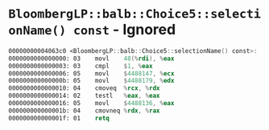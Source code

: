 # `BloombergLP::balb::Choice5::selectionName() const` - Ignored

```nasm
00000000004063c0 <BloombergLP::balb::Choice5::selectionName() const>:
0000000000000000: 03	movl	48(%rdi), %eax
0000000000000003: 03	cmpl	$1, %eax
0000000000000006: 05	movl	$4488147, %ecx
000000000000000b: 05	movl	$4488179, %edx
0000000000000010: 04	cmoveq	%rcx, %rdx
0000000000000014: 02	testl	%eax, %eax
0000000000000016: 05	movl	$4488136, %eax
000000000000001b: 04	cmovneq	%rdx, %rax
000000000000001f: 01	retq	
```
